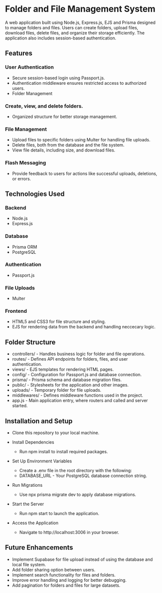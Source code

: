 # Folder and File Management System

A web application built using Node.js, Express.js, EJS and Prisma designed to manage folders and files. Users can create folders, upload files, download files, delete files, and organize their storage efficiently. The application also includes session-based authentication.


## Features

### User Authentication
 - Secure session-based login using Passport.js.
 - Authentication middleware ensures restricted access to authorized users.
 - Folder Management

### Create, view, and delete folders.
 - Organized structure for better storage management.

### File Management
 - Upload files to specific folders using Multer for handling file uploads.
 - Delete files, both from the database and the file system.
 - View file details, including size, and download files.

### Flash Messaging
 - Provide feedback to users for actions like successful uploads, deletions, or errors.


## Technologies Used

### Backend
 - Node.js
 - Express.js

### Database
 - Prisma ORM
 - PostgreSQL

### Authentication
 - Passport.js

### File Uploads
 - Multer

### Frontend
 - HTML5 and CSS3 for file structure and styling.
 - EJS for rendering data from the backend and handling neccecary logic.


## Folder Structure

   - controllers/ - Handles business logic for folder and file operations.
   - routes/ - Defines API endpoints for folders, files, and user authentication.
   - views/ - EJS templates for rendering HTML pages.
   - config/ - Configuration for Passport.js and database connection.
   - prisma/ - Prisma schema and database migration files.
   - public/ - Stylesheets for the application and other images.
   - uploads/ - Temporary folder for file uploads.
   - middlewares/ - Defines middleware functions used in the project.
   - app.js - Main application entry, where routers and called and server started.

     
## Installation and Setup

 - Clone this repository to your local machine.

 - Install Dependencies
   - Run npm install to install required packages.

 - Set Up Environment Variables
   - Create a .env file in the root directory with the following:
    - DATABASE_URL - Your PostgreSQL database connection string.

 - Run Migrations
   - Use npx prisma migrate dev to apply database migrations.
     
 - Start the Server
   - Run npm start to launch the application.

 - Access the Application
   - Navigate to http://localhost:3006 in your browser.


## Future Enhancements
 - Implement Supabase for file upload instead of using the database and local file system.
 - Add folder sharing option between users.
 - Implement search functionality for files and folders.
 - Improve error handling and logging for better debugging.
 - Add pagination for folders and files for large datasets.
